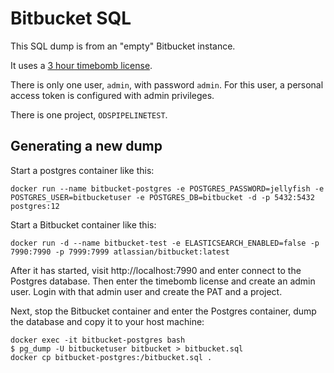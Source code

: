# Bitbucket SQL

This SQL dump is from an "empty" Bitbucket instance.

It uses a [3 hour timebomb license](https://developer.atlassian.com/platform/marketplace/timebomb-licenses-for-testing-server-apps/).

There is only one user, `admin`, with password `admin`. For this user, a personal access token is configured with admin privileges.

There is one project, `ODSPIPELINETEST`.

## Generating a new dump

Start a postgres container like this:
```
docker run --name bitbucket-postgres -e POSTGRES_PASSWORD=jellyfish -e POSTGRES_USER=bitbucketuser -e POSTGRES_DB=bitbucket -d -p 5432:5432 postgres:12
```

Start a Bitbucket container like this:
```
docker run -d --name bitbucket-test -e ELASTICSEARCH_ENABLED=false -p 7990:7990 -p 7999:7999 atlassian/bitbucket:latest
```

After it has started, visit http://localhost:7990 and enter connect to the Postgres database. Then enter the timebomb license and create an admin user. Login with that admin user and create the PAT and a project.

Next, stop the Bitbucket container and enter the Postgres container, dump the database and copy it to your host machine:
```
docker exec -it bitbucket-postgres bash
$ pg_dump -U bitbucketuser bitbucket > bitbucket.sql
docker cp bitbucket-postgres:/bitbucket.sql .
```
